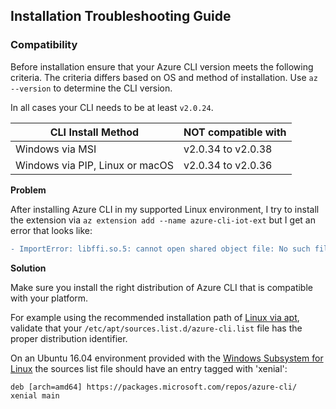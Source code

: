## Installation Troubleshooting Guide

### Compatibility
Before installation ensure that your Azure CLI version meets the following criteria. The criteria differs based on OS and method of installation. Use `az --version` to determine the CLI version.

In all cases your CLI needs to be at least `v2.0.24`.

| CLI Install Method  | NOT compatible with |
| ------------- | ------------- |
| Windows via MSI  | v2.0.34 to v2.0.38  |
| Windows via PIP, Linux or macOS  | v2.0.34 to v2.0.36  |

**Problem**

After installing Azure CLI in my supported Linux environment, I try to install the extension via `az extension add --name azure-cli-iot-ext` but I get an error that looks like:

```diff
- ImportError: libffi.so.5: cannot open shared object file: No such file or directory
```

**Solution**

Make sure you install the right distribution of Azure CLI that is compatible with your platform.

For example using the recommended installation path of [Linux via apt](https://docs.microsoft.com/en-us/cli/azure/install-azure-cli-apt?view=azure-cli-latest), validate that your `/etc/apt/sources.list.d/azure-cli.list` file has the proper distribution identifier.

On an Ubuntu 16.04 environment provided with the [Windows Subsystem for Linux](https://docs.microsoft.com/en-us/windows/wsl/install-win10) the sources list file should have an entry tagged with 'xenial':

`deb [arch=amd64] https://packages.microsoft.com/repos/azure-cli/ xenial main`

